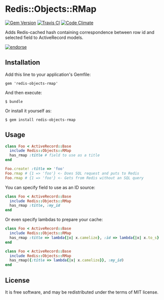 # Redis::Objects::RMap

[![Gem Version](https://badge.fury.io/rb/redis-objects-rmap.png)](http://badge.fury.io/rb/redis-objects-rmap)
[![Travis CI](https://secure.travis-ci.org/inossidabile/redis-objects-rmap.png)](https://travis-ci.org/inossidabile/redis-objects-rmap)
[![Code Climate](https://codeclimate.com/github/inossidabile/redis-objects-rmap.png)](https://codeclimate.com/github/inossidabile/redis-objects-rmap)

Adds Redis-cached hash containing correspondence between row id and selected field to ActiveRecord models.

[![endorse](http://api.coderwall.com/inossidabile/endorsecount.png)](http://coderwall.com/inossidabile)

## Installation

Add this line to your application's Gemfile:

    gem 'redis-objects-rmap'

And then execute:

    $ bundle

Or install it yourself as:

    $ gem install redis-objects-rmap

## Usage

```ruby
class Foo < ActiveRecord::Base
  include Redis::Objects::RMap
  has_rmap :title # field to use as a title
end

Foo.create! :title => 'foo'
Foo.rmap # {1 => 'foo'} <- Does SQL request and puts to Redis
Foo.rmap # {1 => 'foo'} <- Gets from Redis without an SQL query
```

You can specify field to use as an ID source:

```ruby
class Foo < ActiveRecord::Base
  include Redis::Objects::RMap
  has_rmap :title, :my_id
end
```

Or even specify lambdas to prepare your cache:

```ruby
class Foo < ActiveRecord::Base
  include Redis::Objects::RMap
  has_rmap :title => lambda{|x| x.camelize}, :id => lambda{|x| x.to_s}
end
```

```ruby
class Foo < ActiveRecord::Base
  include Redis::Objects::RMap
  has_rmap({:title => lambda{|x| x.camelize}}, :my_id)
end
```

## License

It is free software, and may be redistributed under the terms of MIT license.